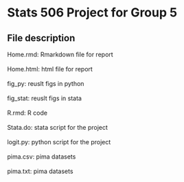 # Stats 506 Project for Group 5

## File description

Home.rmd: Rmarkdown file for report<br>  
Home.html: html file for report<br>  
fig_py: reuslt figs in python<br>  
fig_stat: reuslt figs in stata<br>  
R.rmd: R code<br>  
Stata.do: stata script for the project<br>  
logit.py: python script for the project<br>  
pima.csv: pima datasets<br>  
pima.txt: pima datasets<br>  
